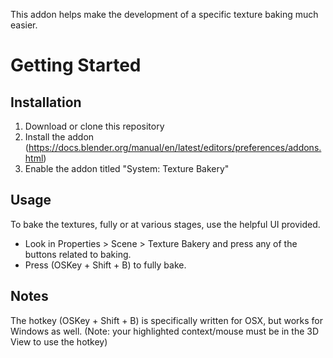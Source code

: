 This addon helps make the development of a specific texture baking much easier. 

# Getting Started #

## Installation ##
1. Download or clone this repository
2. Install the addon (https://docs.blender.org/manual/en/latest/editors/preferences/addons.html)
3. Enable the addon titled "System: Texture Bakery"

## Usage ##
To bake the textures, fully or at various stages, use the helpful UI provided.
* Look in Properties > Scene > Texture Bakery and press any of the buttons related to baking.
* Press (OSKey + Shift + B) to fully bake.

## Notes ##

The hotkey (OSKey + Shift + B) is specifically written for OSX, but works for Windows as well.
(Note: your highlighted context/mouse must be in the 3D View to use the hotkey)
